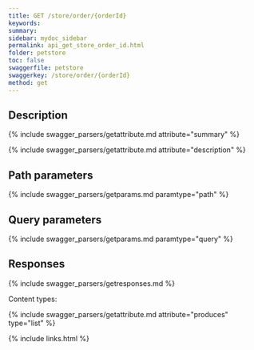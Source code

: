 ```yaml
---
title: GET /store/order/{orderId}
keywords: 
summary: 
sidebar: mydoc_sidebar
permalink: api_get_store_order_id.html
folder: petstore
toc: false
swaggerfile: petstore
swaggerkey: /store/order/{orderId}
method: get
---
```

## Description

{% include swagger_parsers/getattribute.md attribute="summary" %}

{% include swagger_parsers/getattribute.md attribute="description" %}

## Path parameters

{% include swagger_parsers/getparams.md paramtype="path" %}

## Query parameters

{% include swagger_parsers/getparams.md paramtype="query" %}

## Responses

{% include swagger_parsers/getresponses.md %}

Content types:

{% include swagger_parsers/getattribute.md attribute="produces" type="list" %}

{% include links.html %}
